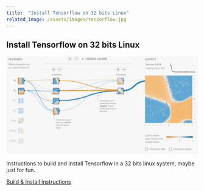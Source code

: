 ```yaml
---
title:  "Install Tensorflow on 32 bits Linux"
related_image: /assets/images/tensorflow.jpg
---
```

## Install Tensorflow on 32 bits Linux

![Tensorflow](/assets/images/tensorflow.jpg)

Instructions to build and install Tensorflow in a 32 bits linux system, maybe just for fun.

[Build & Install instructions](https://github.com/jahnog/tensorflow-32-bits-linux)